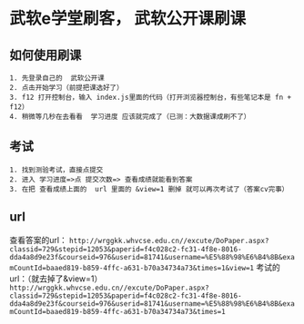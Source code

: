 <!--
 * @Description: 
 * @Author: 刘洋
 * @Date: 2022-09-21 10:41:36
 * @LastEditTime: 2022-09-21 10:49:27
 * @LastEditors: xxx
-->
# 武软e学堂刷客， 武软公开课刷课
## 如何使用刷课
    1. 先登录自己的  武软公开课
    2. 点击开始学习（前提把课选好了）
    3. f12 打开控制台，输入 index.js里面的代码（打开浏览器控制台，有些笔记本是 fn + f12）
    4. 稍微等几秒在去看看  学习进度 应该就完成了（已测：大数据课成刷不了）

## 考试
    1. 找到测验考试，直接点提交
    2. 进入 学习进度=>点 提交次数=> 查看成绩就能看到答案
    3. 在把 查看成绩上面的  url 里面的 &view=1 删掉 就可以再次考试了（答案cv完事）

## url
查看答案的url：
`http://wrggkk.whvcse.edu.cn//excute/DoPaper.aspx?classid=729&stepid=12053&paperid=f4c028c2-fc31-4f8e-8016-dda4a8d9e23f&courseid=976&userid=81741&username=%E5%88%98%E6%B4%8B&examCountId=baaed819-b859-4ffc-a631-b70a34734a73&times=1&view=1`
考试的url：（就去掉了&view=1）
`http://wrggkk.whvcse.edu.cn//excute/DoPaper.aspx?classid=729&stepid=12053&paperid=f4c028c2-fc31-4f8e-8016-dda4a8d9e23f&courseid=976&userid=81741&username=%E5%88%98%E6%B4%8B&examCountId=baaed819-b859-4ffc-a631-b70a34734a73&times=1`
